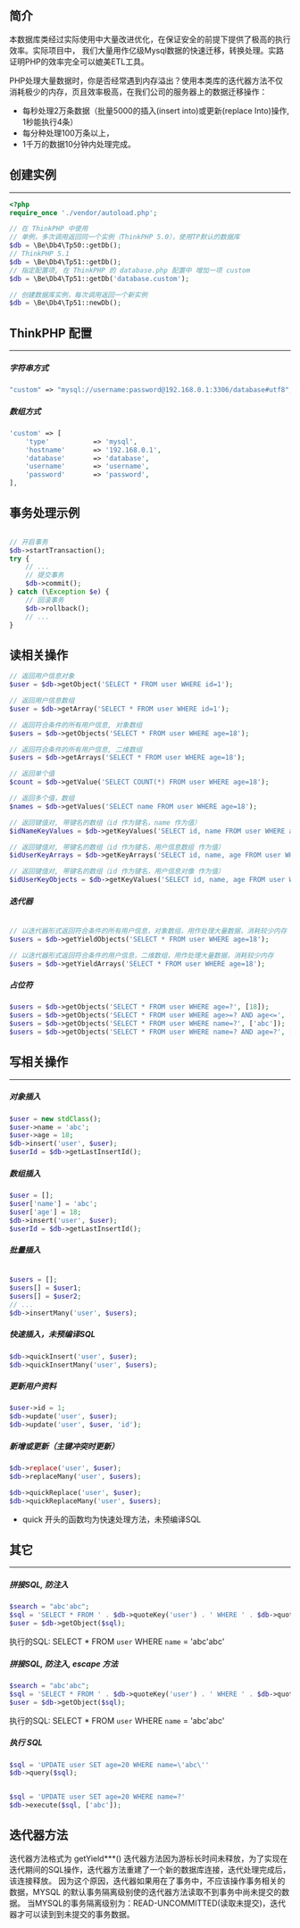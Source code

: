 
## 简介
本数据库类经过实际使用中大量改进优化，在保证安全的前提下提供了极高的执行效率。实际项目中，
我们大量用作亿级Mysql数据的快速迁移，转换处理。实路证明PHP的效率完全可以媲美ETL工具。

PHP处理大量数据时，你是否经常遇到内存溢出？使用本类库的迭代器方法不仅消耗极少的内存，页且效率极高，在我们公司的服务器上的数据迁移操作：
- 每秒处理2万条数据（批量5000的插入(insert into)或更新(replace Into)操作, 1秒能执行4条）
- 每分种处理100万条以上，
- 1千万的数据10分钟内处理完成。



## 创建实例

---

```php
<?php
require_once './vendor/autoload.php';

// 在 ThinkPHP 中使用
// 单例，多次调用返回同一个实例（ThinkPHP 5.0），使用TP默认的数据库
$db = \Be\Db4\Tp50::getDb();
// ThinkPHP 5.1
$db = \Be\Db4\Tp51::getDb();
// 指定配置项, 在 ThinkPHP 的 database.php 配置中 增加一项 custom
$db = \Be\Db4\Tp51::getDb('database.custom');

// 创建数据库实例，每次调用返回一个新实例
$db = \Be\Db4\Tp51::newDb();

```
## ThinkPHP 配置

---

##### 字符串方式
```php
"custom" => "mysql://username:password@192.168.0.1:3306/database#utf8",
```

##### 数组方式
```php
'custom' => [
    'type'           => 'mysql',
    'hostname'       => '192.168.0.1',
    'database'       => 'database',
    'username'       => 'username',
    'password'       => 'password',
],
```



## 事务处理示例
```php

// 开启事务
$db->startTransaction();
try {
    // ...
    // 提交事务
    $db->commit();
} catch (\Exception $e) {
    // 回滚事务
    $db->rollback();
    // ...
}

```

## 读相关操作

```php
// 返回用户信息对象
$user = $db->getObject('SELECT * FROM user WHERE id=1');

// 返回用户信息数组
$user = $db->getArray('SELECT * FROM user WHERE id=1');

// 返回符合条件的所有用户信息, 对象数组
$users = $db->getObjects('SELECT * FROM user WHERE age=18');

// 返回符合条件的所有用户信息, 二维数组
$users = $db->getArrays('SELECT * FROM user WHERE age=18');

// 返回单个值
$count = $db->getValue('SELECT COUNT(*) FROM user WHERE age=18');

// 返回多个值，数组
$names = $db->getValues('SELECT name FROM user WHERE age=18');

// 返回键值对, 带键名的数组（id 作为键名，name 作为值）
$idNameKeyValues = $db->getKeyValues('SELECT id, name FROM user WHERE age=18');

// 返回键值对, 带键名的数组（id 作为键名，用户信息数组 作为值）
$idUserKeyArrays = $db->getKeyArrays('SELECT id, name, age FROM user WHERE age=18');

// 返回键值对, 带键名的数组（id 作为键名，用户信息对像 作为值）
$idUserKeyObjects = $db->getKeyValues('SELECT id, name, age FROM user WHERE age=18');

```
##### 迭代器
```php

// 以迭代器形式返回符合条件的所有用户信息，对象数组，用作处理大量数据，消耗较少内存
$users = $db->getYieldObjects('SELECT * FROM user WHERE age=18');

// 以迭代器形式返回符合条件的用户信息，二维数组，用作处理大量数据，消耗较少内存
$users = $db->getYieldArrays('SELECT * FROM user WHERE age=18');
```
##### 占位符
```php
$users = $db->getObjects('SELECT * FROM user WHERE age=?', [18]);
$users = $db->getObjects('SELECT * FROM user WHERE age>=? AND age<=', [18, 25]);
$users = $db->getObjects('SELECT * FROM user WHERE name=?', ['abc']);
$users = $db->getObjects('SELECT * FROM user WHERE name=? AND age=?', ['abc', 18]);

```


## 写相关操作

---

##### 对象插入

```php
$user = new stdClass();
$user->name = 'abc';
$user->age = 18;
$db->insert('user', $user);
$userId = $db->getLastInsertId();
```
##### 数组插入
```php
$user = [];
$user['name'] = 'abc';
$user['age'] = 18;
$db->insert('user', $user);
$userId = $db->getLastInsertId();
```
##### 批量插入
```php

$users = [];
$users[] = $user1;
$users[] = $user2;
// ...
$db->insertMany('user', $users);
```
##### 快速插入，未预编译SQL
```php
$db->quickInsert('user', $user);
$db->quickInsertMany('user', $users);

```
##### 更新用户资料
```php
$user->id = 1;
$db->update('user', $user);
$db->update('user', $user, 'id');
```
##### 新增或更新（主键冲突时更新）
```php
$db->replace('user', $user);
$db->replaceMany('user', $users);

$db->quickReplace('user', $user);
$db->quickReplaceMany('user', $users);

```
*  quick 开头的函数均为快速处理方法，未预编译SQL


## 其它

---

##### 拼接SQL, 防注入
```php
$search = "abc'abc";
$sql = 'SELECT * FROM ' . $db->quoteKey('user') . ' WHERE ' . $db->quoteKey('name') . '=' . $db->quoteValue($search)
$user = $db->getObject($sql);
```
执行的SQL: SELECT * FROM `user` WHERE `name` = 'abc\'abc'


##### 拼接SQL, 防注入, escape 方法
```php
$search = "abc'abc";
$sql = 'SELECT * FROM ' . $db->quoteKey('user') . ' WHERE ' . $db->quoteKey('name') . '=\'' . $db->escape($search) . '\''
$user = $db->getObject($sql);
```
执行的SQL: SELECT * FROM `user` WHERE `name` = 'abc\'abc'



##### 执行 SQL
```php
$sql = 'UPDATE user SET age=20 WHERE name=\'abc\''
$db->query($sql);


$sql = 'UPDATE user SET age=20 WHERE name=?'
$db->execute($sql, ['abc']);
```



## 迭代器方法
迭代器方法格式为 getYield***()
迭代器方法因为游标长时间未释放，为了实现在迭代期间的SQL操作，迭代器方法重建了一个新的数据库连接，迭代处理完成后，该连接释放。
因为这个原因，迭代器如果用在了事务中，不应该操作事务相关的数据，MYSQL 的默认事务隔离级别使的迭代器方法读取不到事务中尚未提交的数据。
当MYSQL的事务隔离级别为：READ-UNCOMMITTED(读取未提交)，迭代器才可以读到到未提交的事务数据。